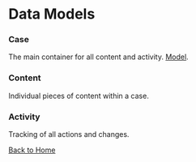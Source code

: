 # Data Models

### Case
The main container for all content and activity. 
[Model](cases.md).

### Content
Individual pieces of content within a case.

### Activity
Tracking of all actions and changes.

[Back to Home](../index.md)

